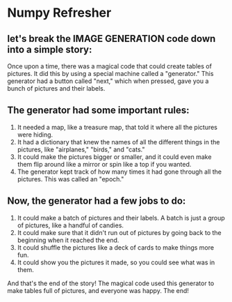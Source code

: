 # Numpy Refresher


## let's break the IMAGE GENERATION code down into a simple story:

Once upon a time, there was a magical code that could create tables of pictures. 
It did this by using a special machine called a "generator." 
This generator had a button called "next," which when pressed, gave you a bunch of pictures and their labels.

## The generator had some important rules:

1. It needed a map, like a treasure map, that told it where all the pictures were hiding.
2. It had a dictionary that knew the names of all the different things in the pictures, like "airplanes," "birds," and "cats."
3. It could make the pictures bigger or smaller, and it could even make them flip around like a mirror or spin like a top if you wanted.
4. The generator kept track of how many times it had gone through all the pictures. This was called an "epoch."

## Now, the generator had a few jobs to do:

1. It could make a batch of pictures and their labels. A batch is just a group of pictures, like a handful of candies.
2. It could make sure that it didn't run out of pictures by going back to the beginning when it reached the end.
3. It could shuffle the pictures like a deck of cards to make things more fun.
4. It could show you the pictures it made, so you could see what was in them.

And that's the end of the story! The magical code used this generator to make tables full of pictures, and everyone was happy. The end! 
